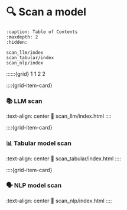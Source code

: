 # 🔍 Scan a model

```{toctree}
:caption: Table of Contents
:maxdepth: 2
:hidden:

scan_llm/index
scan_tabular/index
scan_nlp/index
```

::::::{grid} 1 1 2 2


::::{grid-item-card} <br/><h3>📚  LLM scan</h3>
:text-align: center
:link: scan_llm/index.html
::::

::::{grid-item-card} <br/><h3>📊  Tabular model scan</h3>
:text-align: center
:link: scan_tabular/index.html
::::

::::{grid-item-card} <br/><h3>🗣️ NLP model scan</h3>
:text-align: center
:link: scan_nlp/index.html
::::
